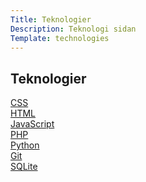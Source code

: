 ```yaml
---
Title: Teknologier
Description: Teknologi sidan
Template: technologies
---
```


## Teknologier

<div class="kmom-box css">
<a href="%base_url%/technology/css">CSS</a>
</div>

<div class="kmom-box html">
<a href="%base_url%/technology/html">HTML</a>
</div>

<div class="kmom-box javascript">
<a href="%base_url%/technology/javascript">JavaScript</a>
</div>

<div class="kmom-box php">
<a href="%base_url%/technology/php">PHP</a>
</div>

<div class="kmom-box python">
<a href="%base_url%/technology/python">Python</a>
</div>

<div class="kmom-box git">
<a href="%base_url%/technology/git">Git</a>
</div>

<div class="kmom-box sqlite">
<a href="%base_url%/technology/sqlite">SQLite</a>
</div>